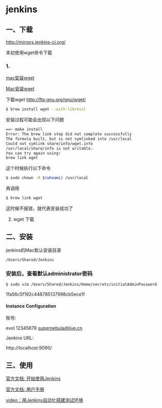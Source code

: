 # jenkins

## 一、下载

http://mirrors.jenkins-ci.org/

本初使用wget命令下载

### 1. 

[mac安装wget](https://www.jianshu.com/p/f6b290710262)

[Mac安装wget](https://www.jianshu.com/p/c989655e9592)

下载wget http://ftp.gnu.org/gnu/wget/

```bash
$ brew install wget --with-libressl
```

安装过程可能会出现以下问题
```bash
==> make install
Error: The brew link step did not complete successfully
The formula built, but is not symlinked into /usr/local
Could not symlink share/info/wget.info
/usr/local/share/info is not writable.
You can try again using:
brew link wget
```

这个时候执行以下命令

```bash
$ sudo chown -R $(whoami) /usr/local
```

再调用
```bash
$ brew link wget
```
这时候不报错，就代表安装成功了


2. wget 下载




## 二、安装 

jenkins的Mac默认安装目录

```aidl
/Users/Shared/Jenkins
```

###  安装后，查看默认administrator密码
```bash
$ sudo vim /Users/Shared/Jenkins/Home/secrets/initialAdminPassword
```
1fa56c5f192c448785137998cb5ece1f

#### Instance Configuration

账号:

evol
12345678
supernebula@live.cn

Jenkins URL:

http://localhost:9090/

## 三、使用
 
 [官方文档: 开始使用Jenkins](https://jenkins.io/zh/doc/pipeline/tour/getting-started/)
 
 [官方文档: 用户手册](https://jenkins.io/zh/doc/book/getting-started/)
 
 [video：用Jenkins自动化搭建测试环境](https://www.imooc.com/learn/1008)
